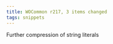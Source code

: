 ```yaml
---
title: WOCommon r217, 3 items changed
tags: snippets
---
```


Further compression of string literals

